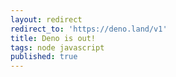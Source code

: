 ```yaml
---
layout: redirect
redirect_to: 'https://deno.land/v1'
title: Deno is out!
tags: node javascript
published: true
---
```

